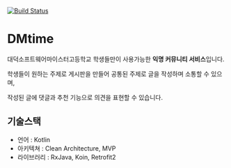 [![Build Status](https://app.bitrise.io/app/2c694dc9c1a6641f/status.svg?token=PqgUitZ9yQE2quZ1vwDSCQ&branch=develop)](https://app.bitrise.io/app/2c694dc9c1a6641f)<br/>

# DMtime

대덕소프트웨어마이스터고등학교 학생들만이 사용가능한 **익명 커뮤니티 서비스**입니다.

학생들이 원하는 주제로 게시판을 만들어 공통된 주제로 글을 작성하며 소통할 수 있으며,

작성된 글에 댓글과 추천 기능으로 의견을 표현할 수 있습니다.
 

## 기술스택
* 언어 : Kotlin
* 아키텍쳐 : Clean Architecture, MVP
* 라이브러리 : RxJava, Koin, Retrofit2




